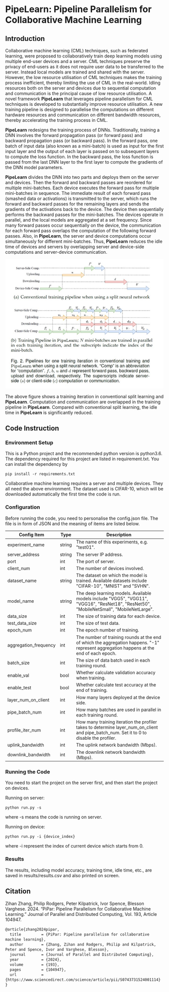 # **PipeLearn**: Pipeline Parallelism for Collaborative Machine Learning

## Introduction

Collaborative machine learning (CML) techniques, such as federated learning, were proposed to collaboratively train deep learning models using multiple end-user devices and a server. CML techniques preserve the privacy of end-users as it does not require user data to be transferred to the server. Instead local models are trained and shared with the server. However, the low resource utilisation of CML techniques makes the training process inefficient, thereby limiting the use of CML in the real-world. Idling resources both on the server and devices due to sequential computation and communication is the principal cause of low resource utilisation. A novel framework **PipeLearn** that leverages pipeline parallelism for CML techniques is developed to substantially improve resource utilisation. A new training pipeline is designed to parallelise the computations on different hardware resources and communication on different bandwidth resources, thereby accelerating the training process in CML.

**PipeLearn** redesigns the training process of DNNs. Traditionally, training a DNN involves the forward propagation pass (or forward pass) and backward propagation pass (or backward pass). In the forward pass, one batch of input data (also known as a mini-batch) is used as input for the first input layer and the output of each layer is passed on to subsequent layers to compute the loss function. In the backward pass, the loss function is passed from the last DNN layer to the first layer to compute the gradients of the DNN model parameters. 

**PipeLearn** divides the DNN into two parts and deploys them on the server and devices. Then the forward and backward passes are reordered for multiple mini-batches. Each device executes the forward pass for multiple mini-batches in sequence. The immediate result of each forward pass (smashed data or activations) is transmitted to the server, which runs the forward and backward passes for the remaining layers and sends the gradients of the activations back to the device. The device then sequentially performs the backward passes for the mini-batches. The devices operate in parallel, and the local models are aggregated at a set frequency. Since many forward passes occur sequentially on the device, the communication for each forward pass overlaps the computation of the following forward passes. Also, in **PipeLearn**, the server and device computations occur simultaneously for different mini-batches. Thus, **PipeLearn** reduces the idle time of devices and servers by overlapping server and device-side computations and server-device communication.

<div align=center>
<img alt="pipelearn" src="figs/pipelearn.jpg" title="pipelearn"/>
</div>

The above figure shows a training iteration in conventional split learning and **PipeLearn**. Computation and communication are overlapped in the training pipeline in **PipeLearn**. Compared with conventional split learning, the idle time in **PipeLearn** is significantly reduced.

## Code Instruction

### Environment Setup

This is a Python project and the recommended python version is python3.6.
The dependency required for this project are listed in requirement.txt. You can install the dependency by

```
pip install -r requirements.txt
```

Collaborative machine learning requires a server and multiple devices. They all need the above environment. The dataset used is CIFAR-10, which will be downloaded automatically the first time the code is run.
### Configuration

Before running the code, you need to personalise the config.json file. The file is in form of JSON and the meaning of items are listed below.

| Config Item           | Type   | Description                                                                                                                              |
|-----------------------|--------|------------------------------------------------------------------------------------------------------------------------------------------|
| experiment_name       | string | The name of this experiments, e.g. "test01".                                                                                             |
| server_address        | string | The server IP address.                                                                                                                   |
| port                  | int    | The port of server.                                                                                                                      |
| client_num            | int    | The number of devices involved.                                                                                                          |
| dataset_name          | string | The dataset on which the model is trained. Available datasets include "CIFAR-10", "MNIST" and "SVHN".                                    |
| model_name            | string | The deep learning models. Available models include "VGG5", "VGG11", "VGG16", "ResNet18", "ResNet50", "MobileNetSmall", "MobileNetLarge". |
| data_size             | int    | The size of training data for each device.                                                                                               |
| test_data_size        | int    | The size of test data.                                                                                                                   |
| epoch_num             | int    | The epoch number of training.                                                                                                            |
| aggregation_frequency | int    | The number of training rounds at the end of which the aggregation happens. "-1" represent aggregation happens at the end of each epoch.  |
| batch_size            | int    | The size of data batch used in each training round.                                                                                      |
| enable_val            | bool   | Whether calculate validation accuracy when training.                                                                                     |
| enable_test           | bool   | Whether calculate test accuracy at the end of training.                                                                                  |
| layer_num_on_client   | int    | How many layers deployed at the device side.                                                                                             |
| pipe_batch_num        | int    | How many batches are used in parallel in each training round.                                                                            |
| profile_iter_num      | int    | How many training iteration the profiler takes to determine layer_num_on_client and pipe_batch_num. Set it to 0 to disable the profiler. |
| uplink_bandwidth      | int    | The uplink network bandwidth (Mbps).                                                                                                     |
| downlink_bandwidth    | int    | The downlink network bandwidth (Mbps).                                                                                                   |

### Running the Code

You need to start the project on the server first, and then start the project on devices.

Running on server:

```
python run.py -s
```

where -s means the code is running on server.

Running on device:

```
python run.py -i {device_index}
```

where -i represent the index of current device which starts from 0.

### Results

The results, including model accuracy, training time, idle time, etc., are saved in results/results.csv and also printed on screen.

## Citation

Zihan Zhang, Philip Rodgers, Peter Kilpatrick, Ivor Spence, Blesson Varghese. 2024. “PiPar: Pipeline Parallelism for Collaborative Machine Learning.” Journal of Parallel and Distributed Computing, Vol. 193, Article 104947.

```
@article{zhang2024pipar,
  title         = {PiPar: Pipeline parallelism for collaborative machine learning},
  author        = {Zhang, Zihan and Rodgers, Philip and Kilpatrick, Peter and Spence, Ivor and Varghese, Blesson},
  journal       = {Journal of Parallel and Distributed Computing},
  year          = {2024},
  volume        = {193},
  pages         = {104947},
  url           = {https://www.sciencedirect.com/science/article/pii/S0743731524001114}
}
```